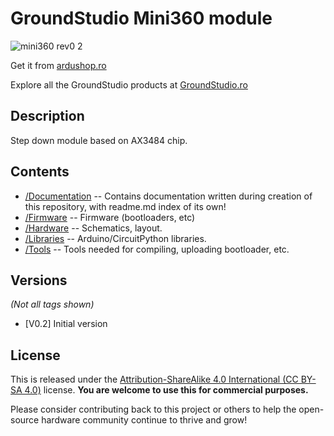 GroundStudio Mini360 module
====================================
![mini360 rev0 2](https://github.com/GroundStudio/GroundStudio_Mini360_module/assets/77836107/7df4efe0-a93c-434d-aa36-7c3f83d5a046)

Get it from [ardushop.ro](https://ardushop.ro/ro/)

Explore all the GroundStudio products at [GroundStudio.ro](https://groundstudio.ro/)

Description
-------------------
Step down module based on AX3484 chip.

Contents
-------------------

* [/Documentation](https://github.com/GroundStudio/GroundStudio_Mini360_module/tree/main/Documentation) -- Contains documentation written during creation of this repository, with readme.md index of its own!
* [/Firmware](https://github.com/GroundStudio/GroundStudio_Mini360_module/tree/main/Firmware) -- Firmware (bootloaders, etc)
* [/Hardware](https://github.com/GroundStudio/GroundStudio_Mini360_module/tree/main/Hardware) -- Schematics, layout.
* [/Libraries](https://github.com/GroundStudio/GroundStudio_Mini360_module/tree/main/Libraries) -- Arduino/CircuitPython libraries. 
* [/Tools](https://github.com/GroundStudio/GroundStudio_Mini360_module/tree/main) -- Tools needed for compiling, uploading bootloader, etc.

Versions
-------------------
*(Not all tags shown)*
* [V0.2] Initial version

License
-------------------

This is released under the [Attribution-ShareAlike 4.0 International (CC BY-SA 4.0)](https://creativecommons.org/licenses/by-sa/4.0/) license. 
**You are welcome to use this for commercial purposes.**

Please consider contributing back to this project or others to help the open-source hardware community continue to thrive and grow! 
